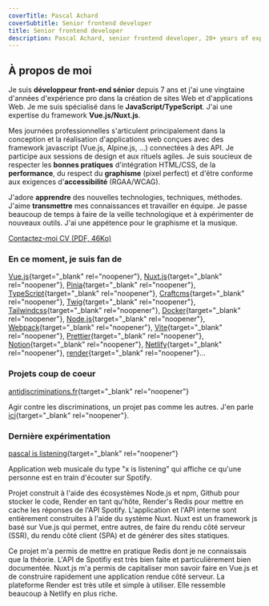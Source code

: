 ```yaml
---
coverTitle: Pascal Achard
coverSubtitle: Senior frontend developer
title: Senior frontend developer
description: Pascal Achard, senior frontend developer, 20+ years of experience, Vue.js, Nuxt.js, TypeScript, Craftcms, Tailwindcss, Docker, Node.js, Webpack, Prettier, Notion, Netlify, render...
---
```


## À propos de moi
Je suis **développeur front-end sénior** depuis 7 ans et j'ai une vingtaine d'années d'expérience pro dans la création de sites Web et d'applications Web. Je me suis spécialisé dans le **JavaScript/TypeScript**. J'ai une expertise du framework **Vue.js/Nuxt.js**.

Mes journées professionnelles s'articulent principalement dans la conception et la réalisation d'applications web conçues avec des framework javascript (Vue.js, Alpine.js, ...) connectées à des API. Je participe aux sessions de design et aux rituels agiles. Je suis soucieux de respecter les **bonnes pratiques** d'intégration HTML/CSS, de la **performance**, du respect du **graphisme** (pixel perfect) et d'être conforme aux exigences d'**accessibilité** (RGAA/WCAG).

J'adore **apprendre** des nouvelles technologies, techniques, méthodes. J'aime **transmettre** mes connaissances et travailler en équipe. Je passe beaucoup de temps à faire de la veille technologique et à expérimenter de nouveaux outils. J'ai une appétence pour le graphisme et la musique.

<p class="mt-6 flex gap-3 md:gap-5 flex-wrap">
    <a
        class="inline-flex items-center"
        href="mailto:pascal.achard@gmail.com"
        >
        <span class="text-2xl"><Icon class="mr-1" name="mi-email"></Icon></span>
        <span class="leading-none mt-1">Contactez-moi</span>
    </a>
    <a
        class="inline-flex items-center"
        href="/CV-Pascal-Achard-2022.pdf"
        target="_blank"
        rel="noopener"
        >
         <span class="text-2xl"><Icon class="mr-1" name="mi-document"></Icon></span>
        <span class="leading-none mt-1">CV <span class="no-underline text-xs">(PDF, 46Ko)</span></span>
    </a>
</p>

### En ce moment, je suis fan de
[Vue.js](https://vuejs.org/){target="_blank" rel="noopener"}, [Nuxt.js](https://nuxt.com/){target="_blank" rel="noopener"}, [Pinia](https://pinia.vuejs.org/){target="_blank" rel="noopener"}, [TypeScript](https://www.typescriptlang.org/){target="_blank" rel="noopener"}, [Craftcms](https://craftcms.com/){target="_blank" rel="noopener"}, [Twig](https://twig.symfony.com/){target="_blank" rel="noopener"}, [Tailwindcss](https://tailwindcss.com/){target="_blank" rel="noopener"}, [Docker](https://www.docker.com/){target="_blank" rel="noopener"}, [Node.js](https://nodejs.org/){target="_blank" rel="noopener"}, [Webpack](https://webpack.js.org/){target="_blank" rel="noopener"}, [Vite](https://vitejs.dev/){target="_blank" rel="noopener"}, [Prettier](https://prettier.io/){target="_blank" rel="noopener"}, [Notion](https://www.notion.so){target="_blank" rel="noopener"}, [Netlify](https://www.netlify.com/){target="_blank" rel="noopener"}, [render](https://www.render.com/){target="_blank" rel="noopener"}...

### Projets coup de coeur
[antidiscriminations.fr](https://www.antidiscriminations.fr/){target="_blank" rel="noopener"}

Agir contre les discriminations, un projet pas comme les autres. J'en parle [ici](https://www.linkedin.com/pulse/un-projet-pas-comme-les-autres-pascal-achard/){target="_blank" rel="noopener"}.
### Dernière expérimentation
[pascal is listening](https://pascal-is-listening.onrender.com/){target="_blank" rel="noopener"}

Application web musicale du type "x is listening" qui affiche ce qu'une personne est en train d'écouter sur Spotify.

Projet construit à l'aide des écosystèmes Node.js et npm, Github pour stocker le code, Render en tant qu'hôte, Render's Redis pour mettre en cache les réponses de l'API Spotify. L'application et l'API interne sont entièrement construites à l'aide du système Nuxt. Nuxt est un framework js basé sur Vue.js qui permet, entre autres, de faire du rendu côté serveur (SSR), du rendu côté client (SPA) et de générer des sites statiques.

Ce projet m'a permis de mettre en pratique Redis dont je ne connaissais que la théorie. L'API de Spotifiy est très bien faite et particulièrement bien documentée. Nuxt.js m'a permis de capitaliser mon savoir faire en Vue.js et de construire rapidement une application rendue côté serveur. La plateforme Render est très utile et simple à utiliser. Elle ressemble beaucoup à Netlify en plus riche.
